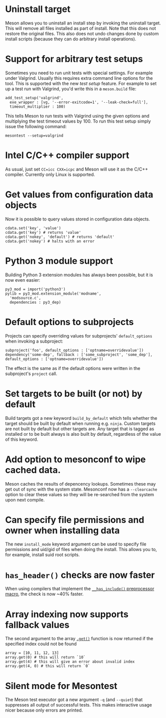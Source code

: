 # Uninstall target

Meson allows you to uninstall an install step by invoking the uninstall target. This will remove all files installed as part of install. Note that this does not restore the original files. This also does not undo changes done by custom install scripts (because they can do arbitrary install operations).

# Support for arbitrary test setups

Sometimes you need to run unit tests with special settings. For example under Valgrind. Usually this requires extra command line options for the tool. This is supported with the new *test setup* feature. For example to set up a test run with Valgrind, you'd write this in a `meson.build` file:

    add_test_setup('valgrind',
      exe_wrapper : [vg, '--error-exitcode=1', '--leak-check=full'],
      timeout_multiplier : 100)

This tells Meson to run tests with Valgrind using the given options and multiplying the test timeout values by 100. To run this test setup simply issue the following command:

    mesontest --setup=valgrind

# Intel C/C++ compiler support

As usual, just set `CC=icc CXX=icpc` and Meson will use it as the C/C++ compiler. Currently only Linux is supported.

# Get values from configuration data objects

Now it is possible to query values stored in configuration data objects.

    cdata.set('key', 'value')
    cdata.get('key') # returns 'value'
    cdata.get('nokey', 'default') # returns 'default'
    cdata.get('nokey') # halts with an error

# Python 3 module support

Building Python 3 extension modules has always been possible, but it is now even easier:

    py3_mod = import('python3')
    pylib = py3_mod.extension_module('modname',
      'modsource.c',
      dependencies : py3_dep)

# Default options to subprojects

Projects can specify overriding values for subprojects' `default_options` when invoking a subproject:

    subproject('foo', default_options : ['optname=overridevalue'])
    dependency('some-dep', fallback : ['some_subproject', 'some_dep'], default_options : ['optname=overridevalue'])

The effect is the same as if the default options were written in the subproject's `project` call. 

# Set targets to be built (or not) by default

Build targets got a new keyword `build_by_default` which tells whether the target should be built by default when running e.g. `ninja`. Custom targets are not built by default but other targets are. Any target that is tagged as installed or to be built always is also built by default, regardless of the value of this keyword.

# Add option to mesonconf to wipe cached data.

Meson caches the results of depencency lookups. Sometimes these may get out of sync with the system state. Mesonconf now has a `--clearcache` option to clear these values so they will be re-searched from the system upon next compile.

# Can specify file permissions and owner when installing data

The new `install_mode` keyword argument can be used to specify file permissions and uid/gid of files when doing the install. This allows you to, for example, install suid root scripts.

# `has_header()` checks are now faster

When using compilers that implement the [`__has_include()` preprocessor macro](https://clang.llvm.org/docs/LanguageExtensions.html#include-file-checking-macros), the check is now ~40% faster.

# Array indexing now supports fallback values

The second argument to the array [`.get()`](https://github.com/mesonbuild/meson/wiki/Reference-manual#array-object) function is now returned if the specified index could not be found
```
array = [10, 11, 12, 13]
array.get(0) # this will return `10`
array.get(4) # this will give an error about invalid index
array.get(4, 0) # this will return `0`
```

# Silent mode for Mesontest

The Meson test executor got a new argument `-q` (and `--quiet`) that suppresses all output of successful tests. This makes interactive usage nicer because only errors are printed.
